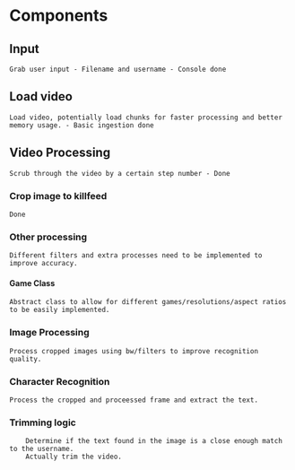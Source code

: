 # Components
## Input
	Grab user input - Filename and username - Console done
## Load video
	Load video, potentially load chunks for faster processing and better memory usage. - Basic ingestion done
## Video Processing
	Scrub through the video by a certain step number - Done
### Crop image to killfeed
	Done
### Other processing
	Different filters and extra processes need to be implemented to improve accuracy.
#### Game Class 
	Abstract class to allow for different games/resolutions/aspect ratios to be easily implemented.
### Image Processing
	Process cropped images using bw/filters to improve recognition quality.
### Character Recognition
	Process the cropped and proceessed frame and extract the text.
### Trimming logic
		Determine if the text found in the image is a close enough match to the username.
		Actually trim the video.
